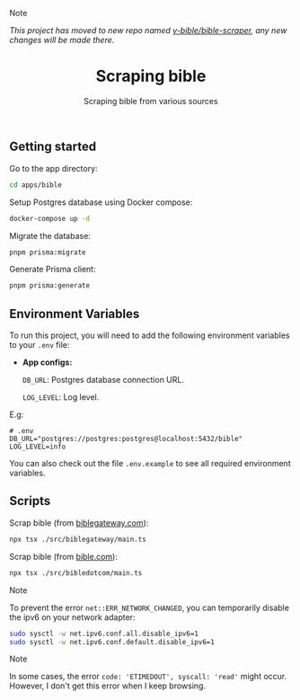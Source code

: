 > [!NOTE]
>
> _This project has moved to new repo named
> [v-bible/bible-scraper](https://github.com/v-bible/bible-scraper), any new
> changes will be made there._

<div align="center">

  <h1>Scraping bible</h1>

  <p>
    Scraping bible from various sources
  </p>

</div>

<br />

## Getting started

Go to the app directory:

```bash
cd apps/bible
```

Setup Postgres database using Docker compose:

```bash
docker-compose up -d
```

Migrate the database:

```bash
pnpm prisma:migrate
```

Generate Prisma client:

```bash
pnpm prisma:generate
```

## Environment Variables

To run this project, you will need to add the following environment variables to
your `.env` file:

- **App configs:**

  `DB_URL`: Postgres database connection URL.

  `LOG_LEVEL`: Log level.

E.g:

```
# .env
DB_URL="postgres://postgres:postgres@localhost:5432/bible"
LOG_LEVEL=info
```

You can also check out the file `.env.example` to see all required environment
variables.

## Scripts

Scrap bible (from [biblegateway.com](https://www.biblegateway.com/)):

```bash
npx tsx ./src/biblegateway/main.ts
```

Scrap bible (from [bible.com](https://www.bible.com/)):

```bash
npx tsx ./src/bibledotcom/main.ts
```

> [!NOTE]
> To prevent the error `net::ERR_NETWORK_CHANGED`, you can temporarily disable
> the ipv6 on your network adapter:
>
> ```bash
> sudo sysctl -w net.ipv6.conf.all.disable_ipv6=1
> sudo sysctl -w net.ipv6.conf.default.disable_ipv6=1
> ```

> [!NOTE]
> In some cases, the error `code: 'ETIMEDOUT', syscall: 'read'` might occur.
> However, I don't get this error when I keep browsing.
